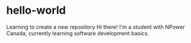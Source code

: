 # hello-world
Learning to create a new repository 
Hi there! I'm a student with NPower Canada, currently learning software development basics.
